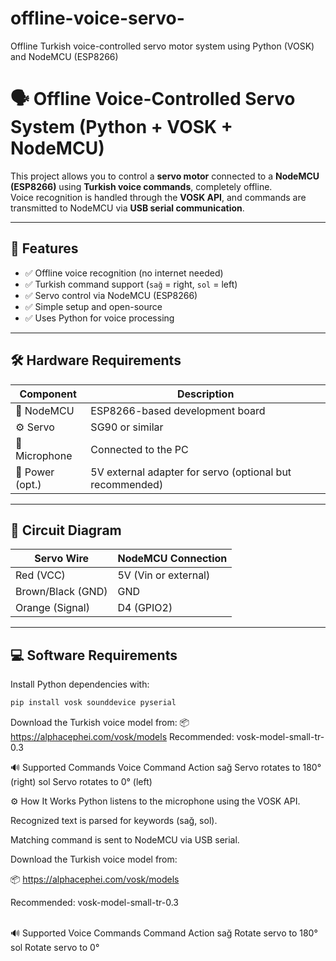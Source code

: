 # offline-voice-servo-
Offline Turkish voice-controlled servo motor system using Python (VOSK) and NodeMCU (ESP8266)

# 🗣️ Offline Voice-Controlled Servo System (Python + VOSK + NodeMCU)

This project allows you to control a **servo motor** connected to a **NodeMCU (ESP8266)** using **Turkish voice commands**, completely offline.  
Voice recognition is handled through the **VOSK API**, and commands are transmitted to NodeMCU via **USB serial communication**.

---

## 🎯 Features

- ✅ Offline voice recognition (no internet needed)
- ✅ Turkish command support (`sağ` = right, `sol` = left)
- ✅ Servo control via NodeMCU (ESP8266)
- ✅ Simple setup and open-source
- ✅ Uses Python for voice processing

---

## 🛠️ Hardware Requirements

| Component     | Description                          |
|--------------|--------------------------------------|
| 🔌 NodeMCU    | ESP8266-based development board      |
| ⚙️ Servo      | SG90 or similar                      |
| 🎤 Microphone | Connected to the PC                  |
| 🔋 Power (opt.)| 5V external adapter for servo (optional but recommended) |

---

## 🔧 Circuit Diagram

| Servo Wire     | NodeMCU Connection     |
|----------------|------------------------|
| Red (VCC)      | 5V (Vin or external)   |
| Brown/Black (GND) | GND               |
| Orange (Signal) | D4 (GPIO2)            |

---

## 💻 Software Requirements

Install Python dependencies with:

```bash
pip install vosk sounddevice pyserial
```

Download the Turkish voice model from:
📦 https://alphacephei.com/vosk/models
Recommended: vosk-model-small-tr-0.3

🔊 Supported Commands
Voice Command	Action
sağ	Servo rotates to 180° (right)
sol	Servo rotates to 0° (left)

⚙️ How It Works
Python listens to the microphone using the VOSK API.

Recognized text is parsed for keywords (sağ, sol).

Matching command is sent to NodeMCU via USB serial.
<br>

Download the Turkish voice model from:

📦 https://alphacephei.com/vosk/models

Recommended: vosk-model-small-tr-0.3

<br>
🔊 Supported Voice Commands
Command	Action
sağ	Rotate servo to 180°
sol	Rotate servo to 0°

